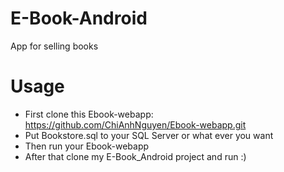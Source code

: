 # E-Book-Android
App for selling books
# Usage
- First clone this Ebook-webapp: https://github.com/ChiAnhNguyen/Ebook-webapp.git
- Put Bookstore.sql to your SQL Server or what ever you want
- Then run your Ebook-webapp
- After that clone my E-Book_Android project and run :)
